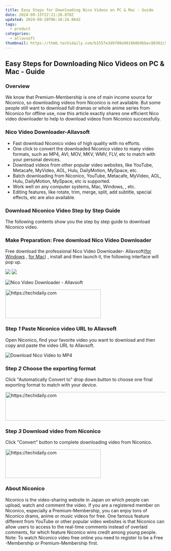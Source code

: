 ```yaml
---
title: Easy Steps for Downloading Nico Videos on PC & Mac - Guide
date: 2024-09-15T22:21:20.878Z
updated: 2024-09-20T06:10:24.064Z
tags:
  - product
categories:
  - allavsoft
thumbnail: https://thmb.techidaily.com/b1557e3d9700a9810b8b9bbec88362c53ba5a3f98f5f309c7652fc768db4746d.jpg
---
```


## Easy Steps for Downloading Nico Videos on PC & Mac - Guide

### Overview

We know that Premium-Membership is one of main income source for Niconico, so downloading videos from Niconico is not available. But some people still want to download full dramas or whole anime series from Niconico for offline use, now this article exactly shares one efficient Nico video downloader to help to download videos from Niconico successfully.

### Nico Video Downloader-Allavsoft

* Fast download Niconico video of high quality with no efforts.
* One click to convert the downloaded Niconico video to many video formats, such as MP4, AVI, MOV, MKV, WMV, FLV, etc to match with your personal devices.
* Download videos from other popular video websites, like YouTube, Metacafe, MyVideo, AOL, Hulu, DailyMotion, MySpace, etc.
* Batch downloading from Niconico, YouTube, Metacafe, MyVideo, AOL, Hulu, DailyMotion, MySpace, etc is supported.
* Work well on any computer systems, Mac, Windows, , etc.
* Editing features, like rotate, trim, merge, split, add subtitle, special effects, etc are also available.

### Download Niconico Video Step by Step Guide

The following contents show you the step by step guide to download Niconico video.

### Make Preparation: Free download Nico Video Downloader

Free download the professional Nico Video Downloader- Allavsoft([for Windows](https://tools.techidaily.com/allavsoft/products/) , [for Mac](https://tools.techidaily.com/allavsoft/products/)) , install and then launch it, the following interface will pop up.

[![](https://www.allavsoft.com/how-to/../images/how-to/free-download-win.jpg)](https://tools.techidaily.com/allavsoft/products/) [![](https://www.allavsoft.com/how-to/../images/how-to/free-download-mac.jpg)](https://tools.techidaily.com/allavsoft/products/)

![Nico Video Downloader - Allavsoft](https://www.allavsoft.com/how-to/../images/allavsoft/screen-shot-600.jpg)

<!-- affiliate ads begin -->
<a href="https://laganoo.pxf.io/c/5597632/1528685/16446" target="_top" id="1528685">
  <img src="//a.impactradius-go.com/display-ad/16446-1528685" border="0" alt="https://techidaily.com" width="300" height="90"/>
</a>
<img height="0" width="0" src="https://laganoo.pxf.io/i/5597632/1528685/16446" style="position:absolute;visibility:hidden;" border="0" />
<!-- affiliate ads end -->

### Step _1_ Paste Niconico video URL to Allavsoft

Open Niconico, find your favorite video you want to download and then copy and paste the video URL to Allavsoft.

![Download Nico Video to MP4](https://www.allavsoft.com/how-to/../images/how-to/nicovideo-download/download-nico-video-to-mp4.jpg)

### Step _2_ Choose the exporting format

Click "Automatically Convert to" drop down button to choose one final exporting format to match with your device.

<!-- affiliate ads begin -->
<a href="https://appsumo.8odi.net/c/5597632/2037335/7443" target="_top" id="2037335">
  <img src="//a.impactradius-go.com/display-ad/7443-2037335" border="0" alt="https://techidaily.com" width="728" height="90"/>
</a>
<img height="0" width="0" src="https://appsumo.8odi.net/i/5597632/2037335/7443" style="position:absolute;visibility:hidden;" border="0" />
<!-- affiliate ads end -->

### Step _3_ Download video from Niconico

Click "Convert" button to complete downloading video from Niconico.

<!-- affiliate ads begin -->
<a href="https://aligracehair.sjv.io/c/5597632/2135414/19272" target="_top" id="2135414">
  <img src="//a.impactradius-go.com/display-ad/19272-2135414" border="0" alt="https://techidaily.com" width="300" height="90"/>
</a>
<img height="0" width="0" src="https://aligracehair.sjv.io/i/5597632/2135414/19272" style="position:absolute;visibility:hidden;" border="0" />
<!-- affiliate ads end -->

### About Niconico

Niconico is the video-sharing website in Japan on which people can upload, watch and comment the video. If you are a registered member on Niconico, especially a Premium-Membership, you can enjoy tons of Niconico drams, anime or music videos for free. One famous feature different from YouTube or other popular video websites is that Niconico can allow users to access to the real-time comments instead of overlaid comments, for which feature Niconico wins credit among young people. Note: To watch Niconico video free online you need to register to be a Free -Membership or Premium-Membership first.

<ins class="adsbygoogle"
     style="display:block"
     data-ad-format="autorelaxed"
     data-ad-client="ca-pub-7571918770474297"
     data-ad-slot="1223367746"></ins>

<ins class="adsbygoogle"
     style="display:block"
     data-ad-client="ca-pub-7571918770474297"
     data-ad-slot="8358498916"
     data-ad-format="auto"
     data-full-width-responsive="true"></ins>
